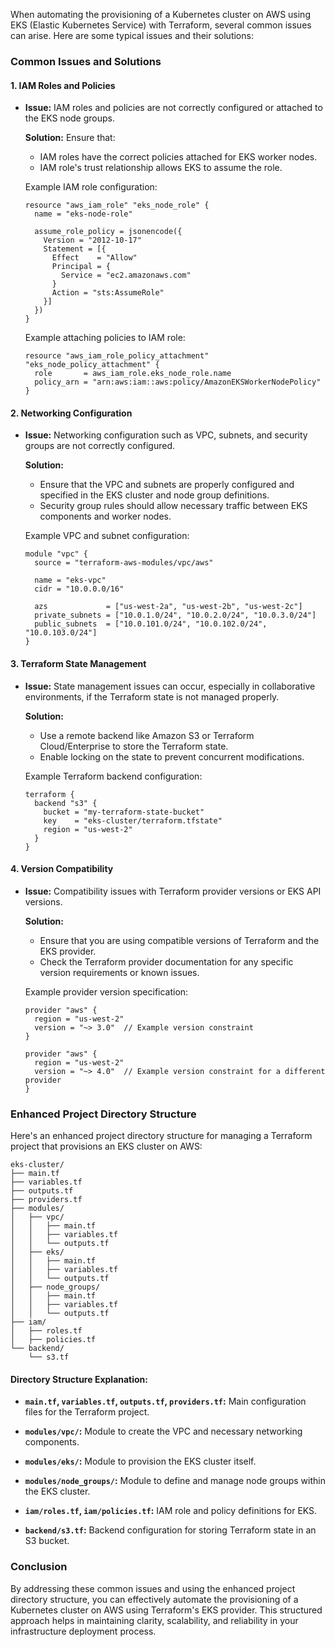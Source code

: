 

When automating the provisioning of a Kubernetes cluster on AWS using EKS (Elastic Kubernetes Service) with Terraform, several common issues can arise. Here are some typical issues and their solutions:

### Common Issues and Solutions

#### 1. **IAM Roles and Policies**

- **Issue:** IAM roles and policies are not correctly configured or attached to the EKS node groups.
  
  **Solution:**
  Ensure that:
  - IAM roles have the correct policies attached for EKS worker nodes.
  - IAM role's trust relationship allows EKS to assume the role.
  
  Example IAM role configuration:
  ```hcl
  resource "aws_iam_role" "eks_node_role" {
    name = "eks-node-role"

    assume_role_policy = jsonencode({
      Version = "2012-10-17"
      Statement = [{
        Effect    = "Allow"
        Principal = {
          Service = "ec2.amazonaws.com"
        }
        Action = "sts:AssumeRole"
      }]
    })
  }
  ```
  
  Example attaching policies to IAM role:
  ```hcl
  resource "aws_iam_role_policy_attachment" "eks_node_policy_attachment" {
    role       = aws_iam_role.eks_node_role.name
    policy_arn = "arn:aws:iam::aws:policy/AmazonEKSWorkerNodePolicy"
  }
  ```

#### 2. **Networking Configuration**

- **Issue:** Networking configuration such as VPC, subnets, and security groups are not correctly configured.
  
  **Solution:**
  - Ensure that the VPC and subnets are properly configured and specified in the EKS cluster and node group definitions.
  - Security group rules should allow necessary traffic between EKS components and worker nodes.
  
  Example VPC and subnet configuration:
  ```hcl
  module "vpc" {
    source = "terraform-aws-modules/vpc/aws"

    name = "eks-vpc"
    cidr = "10.0.0.0/16"

    azs             = ["us-west-2a", "us-west-2b", "us-west-2c"]
    private_subnets = ["10.0.1.0/24", "10.0.2.0/24", "10.0.3.0/24"]
    public_subnets  = ["10.0.101.0/24", "10.0.102.0/24", "10.0.103.0/24"]
  }
  ```

#### 3. **Terraform State Management**

- **Issue:** State management issues can occur, especially in collaborative environments, if the Terraform state is not managed properly.
  
  **Solution:**
  - Use a remote backend like Amazon S3 or Terraform Cloud/Enterprise to store the Terraform state.
  - Enable locking on the state to prevent concurrent modifications.
  
  Example Terraform backend configuration:
  ```hcl
  terraform {
    backend "s3" {
      bucket = "my-terraform-state-bucket"
      key    = "eks-cluster/terraform.tfstate"
      region = "us-west-2"
    }
  }
  ```

#### 4. **Version Compatibility**

- **Issue:** Compatibility issues with Terraform provider versions or EKS API versions.
  
  **Solution:**
  - Ensure that you are using compatible versions of Terraform and the EKS provider.
  - Check the Terraform provider documentation for any specific version requirements or known issues.
  
  Example provider version specification:
  ```hcl
  provider "aws" {
    region = "us-west-2"
    version = "~> 3.0"  // Example version constraint
  }

  provider "aws" {
    region = "us-west-2"
    version = "~> 4.0"  // Example version constraint for a different provider
  }
  ```

### Enhanced Project Directory Structure

Here's an enhanced project directory structure for managing a Terraform project that provisions an EKS cluster on AWS:

```
eks-cluster/
├── main.tf
├── variables.tf
├── outputs.tf
├── providers.tf
├── modules/
│   ├── vpc/
│   │   ├── main.tf
│   │   ├── variables.tf
│   │   └── outputs.tf
│   ├── eks/
│   │   ├── main.tf
│   │   ├── variables.tf
│   │   └── outputs.tf
│   ├── node_groups/
│   │   ├── main.tf
│   │   ├── variables.tf
│   │   └── outputs.tf
├── iam/
│   ├── roles.tf
│   ├── policies.tf
└── backend/
    └── s3.tf
```

#### Directory Structure Explanation:

- **`main.tf`, `variables.tf`, `outputs.tf`, `providers.tf`:** Main configuration files for the Terraform project.
  
- **`modules/vpc/`:** Module to create the VPC and necessary networking components.

- **`modules/eks/`:** Module to provision the EKS cluster itself.

- **`modules/node_groups/`:** Module to define and manage node groups within the EKS cluster.

- **`iam/roles.tf`, `iam/policies.tf`:** IAM role and policy definitions for EKS.

- **`backend/s3.tf`:** Backend configuration for storing Terraform state in an S3 bucket.

### Conclusion

By addressing these common issues and using the enhanced project directory structure, you can effectively automate the provisioning of a Kubernetes cluster on AWS using Terraform's EKS provider.
This structured approach helps in maintaining clarity, scalability, and reliability in your infrastructure deployment process.
